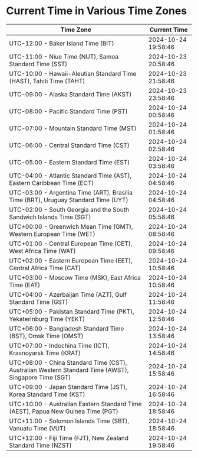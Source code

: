 # Current Time in Various Time Zones

| Time Zone | Current Time |
|-----------|--------------|
| UTC-12:00 - Baker Island Time (BIT) | 2024-10-24 19:58:46 |
| UTC-11:00 - Niue Time (NUT), Samoa Standard Time (SST) | 2024-10-23 20:58:46 |
| UTC-10:00 - Hawaii-Aleutian Standard Time (HAST), Tahiti Time (TAHT) | 2024-10-23 21:58:46 |
| UTC-09:00 - Alaska Standard Time (AKST) | 2024-10-23 23:58:46 |
| UTC-08:00 - Pacific Standard Time (PST) | 2024-10-24 00:58:46 |
| UTC-07:00 - Mountain Standard Time (MST) | 2024-10-24 01:58:46 |
| UTC-06:00 - Central Standard Time (CST) | 2024-10-24 02:58:46 |
| UTC-05:00 - Eastern Standard Time (EST) | 2024-10-24 03:58:46 |
| UTC-04:00 - Atlantic Standard Time (AST), Eastern Caribbean Time (ECT) | 2024-10-24 04:58:46 |
| UTC-03:00 - Argentina Time (ART), Brasília Time (BRT), Uruguay Standard Time (UYT) | 2024-10-24 04:58:46 |
| UTC-02:00 - South Georgia and the South Sandwich Islands Time (SGT) | 2024-10-24 05:58:46 |
| UTC±00:00 - Greenwich Mean Time (GMT), Western European Time (WET) | 2024-10-24 08:58:46 |
| UTC+01:00 - Central European Time (CET), West Africa Time (WAT) | 2024-10-24 09:58:46 |
| UTC+02:00 - Eastern European Time (EET), Central Africa Time (CAT) | 2024-10-24 10:58:46 |
| UTC+03:00 - Moscow Time (MSK), East Africa Time (EAT) | 2024-10-24 10:58:46 |
| UTC+04:00 - Azerbaijan Time (AZT), Gulf Standard Time (GST) | 2024-10-24 11:58:46 |
| UTC+05:00 - Pakistan Standard Time (PKT), Yekaterinburg Time (YEKT) | 2024-10-24 12:58:46 |
| UTC+06:00 - Bangladesh Standard Time (BST), Omsk Time (OMST) | 2024-10-24 13:58:46 |
| UTC+07:00 - Indochina Time (ICT), Krasnoyarsk Time (KRAT) | 2024-10-24 14:58:46 |
| UTC+08:00 - China Standard Time (CST), Australian Western Standard Time (AWST), Singapore Time (SGT) | 2024-10-24 15:58:46 |
| UTC+09:00 - Japan Standard Time (JST), Korea Standard Time (KST) | 2024-10-24 16:58:46 |
| UTC+10:00 - Australian Eastern Standard Time (AEST), Papua New Guinea Time (PGT) | 2024-10-24 18:58:46 |
| UTC+11:00 - Solomon Islands Time (SBT), Vanuatu Time (VUT) | 2024-10-24 18:58:46 |
| UTC+12:00 - Fiji Time (FJT), New Zealand Standard Time (NZST) | 2024-10-24 19:58:46 |
